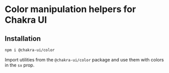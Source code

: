 # Color manipulation helpers for Chakra UI

## Installation

```sh
npm i @chakra-ui/color
```

Import utilities from the `@chakra-ui/color` package and use them with colors in
the `sx` prop.
